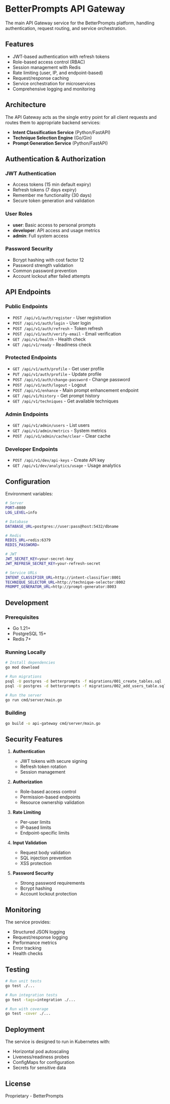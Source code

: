 # BetterPrompts API Gateway

The main API Gateway service for the BetterPrompts platform, handling authentication, request routing, and service orchestration.

## Features

- JWT-based authentication with refresh tokens
- Role-based access control (RBAC)
- Session management with Redis
- Rate limiting (user, IP, and endpoint-based)
- Request/response caching
- Service orchestration for microservices
- Comprehensive logging and monitoring

## Architecture

The API Gateway acts as the single entry point for all client requests and routes them to appropriate backend services:

- **Intent Classification Service** (Python/FastAPI)
- **Technique Selection Engine** (Go/Gin)
- **Prompt Generation Service** (Python/FastAPI)

## Authentication & Authorization

### JWT Authentication
- Access tokens (15 min default expiry)
- Refresh tokens (7 days expiry)
- Remember me functionality (30 days)
- Secure token generation and validation

### User Roles
- **user**: Basic access to personal prompts
- **developer**: API access and usage metrics
- **admin**: Full system access

### Password Security
- Bcrypt hashing with cost factor 12
- Password strength validation
- Common password prevention
- Account lockout after failed attempts

## API Endpoints

### Public Endpoints
- `POST /api/v1/auth/register` - User registration
- `POST /api/v1/auth/login` - User login
- `POST /api/v1/auth/refresh` - Token refresh
- `POST /api/v1/auth/verify-email` - Email verification
- `GET /api/v1/health` - Health check
- `GET /api/v1/ready` - Readiness check

### Protected Endpoints
- `GET /api/v1/auth/profile` - Get user profile
- `PUT /api/v1/auth/profile` - Update profile
- `POST /api/v1/auth/change-password` - Change password
- `POST /api/v1/auth/logout` - Logout
- `POST /api/v1/enhance` - Main prompt enhancement endpoint
- `GET /api/v1/history` - Get prompt history
- `GET /api/v1/techniques` - Get available techniques

### Admin Endpoints
- `GET /api/v1/admin/users` - List users
- `GET /api/v1/admin/metrics` - System metrics
- `POST /api/v1/admin/cache/clear` - Clear cache

### Developer Endpoints
- `POST /api/v1/dev/api-keys` - Create API key
- `GET /api/v1/dev/analytics/usage` - Usage analytics

## Configuration

Environment variables:
```bash
# Server
PORT=8080
LOG_LEVEL=info

# Database
DATABASE_URL=postgres://user:pass@host:5432/dbname

# Redis
REDIS_URL=redis:6379
REDIS_PASSWORD=

# JWT
JWT_SECRET_KEY=your-secret-key
JWT_REFRESH_SECRET_KEY=your-refresh-secret

# Service URLs
INTENT_CLASSIFIER_URL=http://intent-classifier:8001
TECHNIQUE_SELECTOR_URL=http://technique-selector:8002
PROMPT_GENERATOR_URL=http://prompt-generator:8003
```

## Development

### Prerequisites
- Go 1.21+
- PostgreSQL 15+
- Redis 7+

### Running Locally
```bash
# Install dependencies
go mod download

# Run migrations
psql -U postgres -d betterprompts -f migrations/001_create_tables.sql
psql -U postgres -d betterprompts -f migrations/002_add_users_table.sql

# Run the server
go run cmd/server/main.go
```

### Building
```bash
go build -o api-gateway cmd/server/main.go
```

## Security Features

1. **Authentication**
   - JWT tokens with secure signing
   - Refresh token rotation
   - Session management

2. **Authorization**
   - Role-based access control
   - Permission-based endpoints
   - Resource ownership validation

3. **Rate Limiting**
   - Per-user limits
   - IP-based limits
   - Endpoint-specific limits

4. **Input Validation**
   - Request body validation
   - SQL injection prevention
   - XSS protection

5. **Password Security**
   - Strong password requirements
   - Bcrypt hashing
   - Account lockout protection

## Monitoring

The service provides:
- Structured JSON logging
- Request/response logging
- Performance metrics
- Error tracking
- Health checks

## Testing

```bash
# Run unit tests
go test ./...

# Run integration tests
go test -tags=integration ./...

# Run with coverage
go test -cover ./...
```

## Deployment

The service is designed to run in Kubernetes with:
- Horizontal pod autoscaling
- Liveness/readiness probes
- ConfigMaps for configuration
- Secrets for sensitive data

## License

Proprietary - BetterPrompts